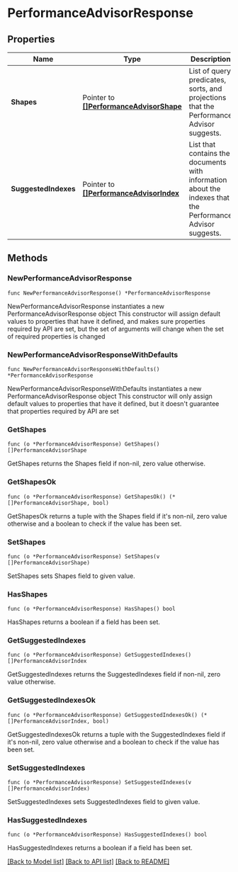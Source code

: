 # PerformanceAdvisorResponse

## Properties

Name | Type | Description | Notes
------------ | ------------- | ------------- | -------------
**Shapes** | Pointer to [**[]PerformanceAdvisorShape**](PerformanceAdvisorShape.md) | List of query predicates, sorts, and projections that the Performance Advisor suggests. | [optional] [readonly] 
**SuggestedIndexes** | Pointer to [**[]PerformanceAdvisorIndex**](PerformanceAdvisorIndex.md) | List that contains the documents with information about the indexes that the Performance Advisor suggests. | [optional] [readonly] 

## Methods

### NewPerformanceAdvisorResponse

`func NewPerformanceAdvisorResponse() *PerformanceAdvisorResponse`

NewPerformanceAdvisorResponse instantiates a new PerformanceAdvisorResponse object
This constructor will assign default values to properties that have it defined,
and makes sure properties required by API are set, but the set of arguments
will change when the set of required properties is changed

### NewPerformanceAdvisorResponseWithDefaults

`func NewPerformanceAdvisorResponseWithDefaults() *PerformanceAdvisorResponse`

NewPerformanceAdvisorResponseWithDefaults instantiates a new PerformanceAdvisorResponse object
This constructor will only assign default values to properties that have it defined,
but it doesn't guarantee that properties required by API are set

### GetShapes

`func (o *PerformanceAdvisorResponse) GetShapes() []PerformanceAdvisorShape`

GetShapes returns the Shapes field if non-nil, zero value otherwise.

### GetShapesOk

`func (o *PerformanceAdvisorResponse) GetShapesOk() (*[]PerformanceAdvisorShape, bool)`

GetShapesOk returns a tuple with the Shapes field if it's non-nil, zero value otherwise
and a boolean to check if the value has been set.

### SetShapes

`func (o *PerformanceAdvisorResponse) SetShapes(v []PerformanceAdvisorShape)`

SetShapes sets Shapes field to given value.

### HasShapes

`func (o *PerformanceAdvisorResponse) HasShapes() bool`

HasShapes returns a boolean if a field has been set.
### GetSuggestedIndexes

`func (o *PerformanceAdvisorResponse) GetSuggestedIndexes() []PerformanceAdvisorIndex`

GetSuggestedIndexes returns the SuggestedIndexes field if non-nil, zero value otherwise.

### GetSuggestedIndexesOk

`func (o *PerformanceAdvisorResponse) GetSuggestedIndexesOk() (*[]PerformanceAdvisorIndex, bool)`

GetSuggestedIndexesOk returns a tuple with the SuggestedIndexes field if it's non-nil, zero value otherwise
and a boolean to check if the value has been set.

### SetSuggestedIndexes

`func (o *PerformanceAdvisorResponse) SetSuggestedIndexes(v []PerformanceAdvisorIndex)`

SetSuggestedIndexes sets SuggestedIndexes field to given value.

### HasSuggestedIndexes

`func (o *PerformanceAdvisorResponse) HasSuggestedIndexes() bool`

HasSuggestedIndexes returns a boolean if a field has been set.

[[Back to Model list]](../README.md#documentation-for-models) [[Back to API list]](../README.md#documentation-for-api-endpoints) [[Back to README]](../README.md)


